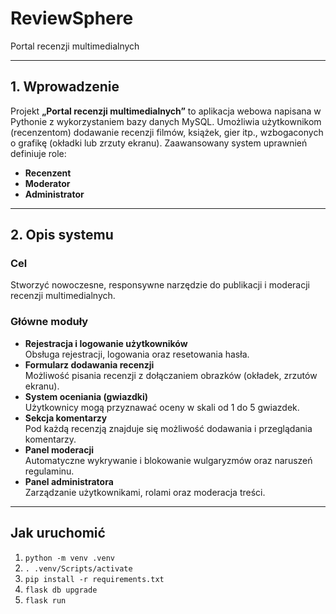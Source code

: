 # ReviewSphere

Portal recenzji multimedialnych

---

## 1. Wprowadzenie

Projekt **„Portal recenzji multimedialnych”** to aplikacja webowa napisana w Pythonie z wykorzystaniem bazy danych MySQL. Umożliwia użytkownikom (recenzentom) dodawanie recenzji filmów, książek, gier itp., wzbogaconych o grafikę (okładki lub zrzuty ekranu). Zaawansowany system uprawnień definiuje role:

- **Recenzent**  
- **Moderator**  
- **Administrator**

---

## 2. Opis systemu

### Cel

Stworzyć nowoczesne, responsywne narzędzie do publikacji i moderacji recenzji multimedialnych.

### Główne moduły

- **Rejestracja i logowanie użytkowników**  
  Obsługa rejestracji, logowania oraz resetowania hasła.  
- **Formularz dodawania recenzji**  
  Możliwość pisania recenzji z dołączaniem obrazków (okładek, zrzutów ekranu).  
- **System oceniania (gwiazdki)**  
  Użytkownicy mogą przyznawać oceny w skali od 1 do 5 gwiazdek.  
- **Sekcja komentarzy**  
  Pod każdą recenzją znajduje się możliwość dodawania i przeglądania komentarzy.  
- **Panel moderacji**  
  Automatyczne wykrywanie i blokowanie wulgaryzmów oraz naruszeń regulaminu.  
- **Panel administratora**  
  Zarządzanie użytkownikami, rolami oraz moderacja treści.

---
## Jak uruchomić
1. `python -m venv .venv`
2. `. .venv/Scripts/activate`
3. `pip install -r requirements.txt`
4. `flask db upgrade`
5. `flask run`
